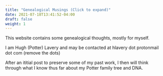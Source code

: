 ```yaml
---
title: "Genealogical Musings (Click to expand)"
date: 2021-07-18T13:41:52-04:00
draft: false
weight: 1
---
```

This website contains some genealogical thoughts, mostly for myself.

I am Hugh (Potter) Lavery and may be contacted at 
hlavery dot protonmail dot com (remove the dots)

After an ititial post to preserve some of my past work, I then will think through what I know thus far about my Potter family tree and DNA.
